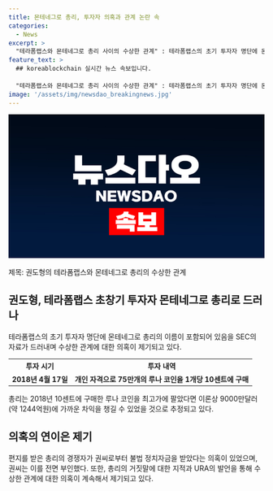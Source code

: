 ```yaml
---
title: 몬테네그로 총리, 투자자 의혹과 관계 논란 속
categories:
  - News
excerpt: >
  "테라폼랩스와 몬테네그로 총리 사이의 수상한 관계" : 테라폼랩스의 초기 투자자 명단에 몬테네그로 총리의 이름이 발견되었으며, 총리는 개인 투자자로 등재되어 있음. 루나 코인 75만개를 저가에 구매한 후 고가에 팔아 이론상 9000만달러에 가까운 차익을 챙길 수 있었으나, 이에 대한 논란이 계속되고 있음. 2018년부터 두 사람 사이의 의혹적인 관계가 제기되어왔으며, 총리는 불법 정치자금 제공 의혹에 휘말렸으나 부인 중. 현재 권도형씨는 몬테네그로에서 체포된 상태로 여권 위조 혐의 등으로 인도 재판을 이어가고 있음. 
feature_text: >
  ## koreablockchain 실시간 뉴스 속보입니다.

  "테라폼랩스와 몬테네그로 총리 사이의 수상한 관계" : 테라폼랩스의 초기 투자자 명단에 몬테네그로 총리의 이름이 발견되었으며, 총리는 개인 투자자로 등재되어 있음. 루나 코인 75만개를 저가에 구매한 후 고가에 팔아 이론상 9000만달러에 가까운 차익을 챙길 수 있었으나, 이에 대한 논란이 계속되고 있음. 2018년부터 두 사람 사이의 의혹적인 관계가 제기되어왔으며, 총리는 불법 정치자금 제공 의혹에 휘말렸으나 부인 중. 현재 권도형씨는 몬테네그로에서 체포된 상태로 여권 위조 혐의 등으로 인도 재판을 이어가고 있음. 
image: '/assets/img/newsdao_breakingnews.jpg'
---
```


<p><img src="/assets/img/newsdao_breakingnews.jpg" alt="koreablockchain 속보" /></p>

<p>제목: 권도형의 테라폼랩스와 몬테네그로 총리의 수상한 관계</p>

<h2 data-ke-size="size26">권도형, 테라폼랩스 초창기 투자자 몬테네그로 총리로 드러나</h2>

<p data-ke-size="size16">테라폼랩스의 초기 투자자 명단에 몬테네그로 총리의 이름이 포함되어 있음을 SEC의 자료가 드러내며 수상한 관계에 대한 의혹이 제기되고 있다.</p>

<table>
  <tr>
    <th><b>투자 시기</b></th>
    <th><b>투자 내역</b></th>
  </tr>
  <tr>
    <td style="text-align: center; height: 17px;"><b>2018년 4월 17일</b></td>
    <td style="text-align: center; height: 17px;"><b>개인 자격으로 75만개의 루나 코인을 1개당 10센트에 구매</b></td>
  </tr>
</table>

<p data-ke-size="size16">총리는 2018년 10센트에 구매한 루나 코인을 최고가에 팔았다면 이론상 9000만달러(약 1244억원)에 가까운 차익을 챙길 수 있었을 것으로 추정되고 있다.</p>

<h2 data-ke-size="size26">의혹의 연이은 제기</h2>

<p data-ke-size="size16">편지를 받은 총리의 경쟁자가 권씨로부터 불법 정치자금을 받았다는 의혹이 있었으며, 권씨는 이를 전면 부인했다. 또한, 총리의 거짓말에 대한 지적과 URA의 발언을 통해 수상한 관계에 대한 의혹이 계속해서 제기되고 있다.</p>

<p data-ke-size="size16">&nbsp;</p>

